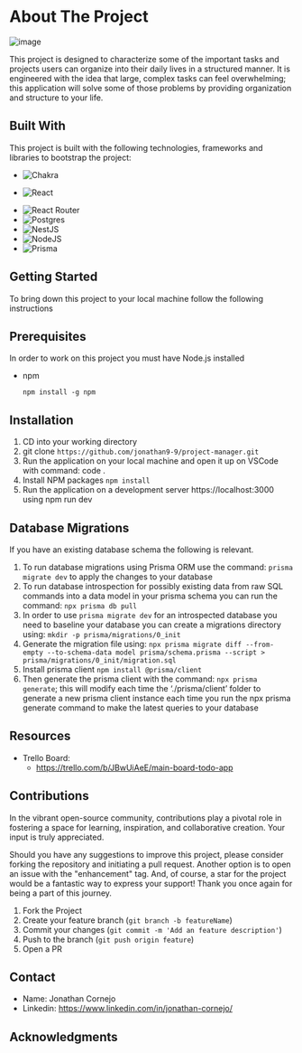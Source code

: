 # About The Project

![image](https://github.com/jonathan9-9/project-manager/assets/129327394/10e61de5-99d9-4f0a-b881-86abf46cd804)

This project is designed to characterize some of the important tasks and projects users can organize into their daily lives in a structured manner. It is engineered with the idea that large,
complex tasks can feel overwhelming; this application will solve some of those problems by providing organization and structure to your life.


## Built With

This project is built with the following technologies, frameworks and libraries to bootstrap the project:

+ ![Chakra](https://img.shields.io/badge/chakra-%234ED1C5.svg?style=for-the-badge&logo=chakraui&logoColor=white)
* ![React](https://img.shields.io/badge/react-%2320232a.svg?style=for-the-badge&logo=react&logoColor=%2361DAFB)
+ ![React Router](https://img.shields.io/badge/React_Router-CA4245?style=for-the-badge&logo=react-router&logoColor=white)
+ ![Postgres](https://img.shields.io/badge/postgres-%23316192.svg?style=for-the-badge&logo=postgresql&logoColor=white)
+ ![NestJS](https://img.shields.io/badge/nestjs-%23E0234E.svg?style=for-the-badge&logo=nestjs&logoColor=white)
+ ![NodeJS](https://img.shields.io/badge/node.js-6DA55F?style=for-the-badge&logo=node.js&logoColor=white)
+ ![Prisma](https://img.shields.io/badge/Prisma-3982CE?style=for-the-badge&logo=Prisma&logoColor=white)


## Getting Started

To bring down this project to your local machine follow the following instructions

## Prerequisites

In order to work on this project you must have Node.js installed
+ npm

  ```
  npm install -g npm
  ```

## Installation

1. CD into your working directory
1. git clone ``` https://github.com/jonathan9-9/project-manager.git ```
1. Run the application on your local machine and open it up on VSCode with command: code .
1. Install NPM packages
   `npm install`
1. Run the application on a development server https://localhost:3000 using npm run dev

## Database Migrations

If you have an existing database schema the following is relevant.

1. To run database migrations using Prisma ORM use the command: `prisma migrate dev` to apply the changes to your database
1. To run database introspection for possibly existing data from raw SQL commands into a data model in your prisma schema you can run the command: `npx prisma db pull`
1. In order to use `prisma migrate dev` for an introspected database you need to baseline your database you can create a migrations directory using: `mkdir -p prisma/migrations/0_init`
1. Generate the migration file using: `npx prisma migrate diff --from-empty --to-schema-data model prisma/schema.prisma --script > prisma/migrations/0_init/migration.sql`
1. Install prisma client `npm install @prisma/client`
1. Then generate the prisma client with the command: `npx prisma generate`; this will modify each time the ‘./prisma/client’ folder to generate a new prisma client instance each time you run the npx prisma generate command to make the latest queries to your database

## Resources

+ Trello Board:
  + https://trello.com/b/JBwUiAeE/main-board-todo-app

## Contributions

In the vibrant open-source community, contributions play a pivotal role in fostering a space for learning, inspiration, and collaborative creation. Your input is truly appreciated.

Should you have any suggestions to improve this project, please consider forking the repository and initiating a pull request. Another option is to open an issue with the "enhancement" tag. And, of course, a star for the project would be a fantastic way to express your support! Thank you once again for being a part of this journey.

1. Fork the Project
2. Create your feature branch (`git branch -b featureName`)
3. Commit your changes (`git commit -m 'Add an feature description'`)
4. Push to the branch (`git push origin feature`)
5. Open a PR

## Contact

+ Name: Jonathan Cornejo
+ Linkedin: https://www.linkedin.com/in/jonathan-cornejo/


## Acknowledgments

  
